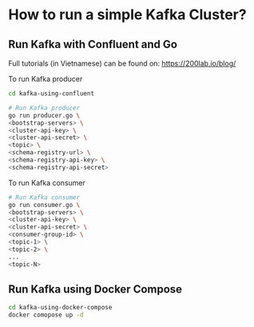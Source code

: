 # How to run a simple Kafka Cluster?

## Run Kafka with Confluent and Go

Full tutorials (in Vietnamese) can be found on: https://200lab.io/blog/

To run Kafka producer

```bash
cd kafka-using-confluent

# Run Kafka producer
go run producer.go \
<bootstrap-servers> \
<cluster-api-key> \
<cluster-api-secret> \
<topic> \
<schema-registry-url> \
<schema-registry-api-key> \
<schema-registry-api-secret>
```

To run Kafka consumer

```bash
# Run Kafka consumer
go run consumer.go \
<bootstrap-servers> \
<cluster-api-key> \
<cluster-api-secret> \
<consumer-group-id> \
<topic-1> \
<topic-2> \
...
<topic-N>
```

## Run Kafka using Docker Compose

```bash
cd kafka-using-docker-compose
docker comopose up -d
```